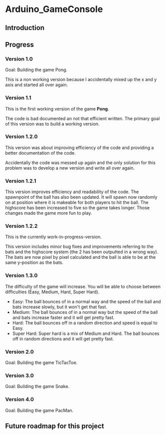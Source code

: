 # Arduino_GameConsole

## Introduction

## Progress

### Version 1.0
Goal: Building the game Pong.

This is a non working version because I accidentally mixed up the x and y axis and started all over again.

### Version 1.1
This is the first working version of the game **Pong**.

The code is bad documented an not that efficient written. The primary goal of this version was to build a working version.

### Version 1.2.0
This version was about improving efficiency of the code and providing a better documentation of the code.

Accidentally the code was messed up again and the only solution for this problem was to develop a new version and write all over again.

### Version 1.2.1
This version improves efficiency and readability of the code. The spawnpoint of the ball has also been updated. It will spawn now randomly on at position where it is makeable for both players to hit the ball. The highscore has been increased to five so the game takes longer. Those changes made the game more fun to play.

### Version 1.2.2
This is the currently work-in-progress-version.

This version includes minor bug fixes and improvements referring to the bats and the highscore system (the 2 has been outputted in a wrong way). The bats are now pixel by pixel calculated and the ball is able to be at the same y-position as the bats.

### Version 1.3.0
The difficulty of the game will increase. You will be able to choose between difficulties (Easy, Medium, Hard, Super Hard).
- Easy: The ball bounces of in a normal way and the speed of the ball and bats increase slowly, but it won't get that fast.
- Medium: The ball bounces of in a normal way but the speed of the ball and bats increase faster and it will get pretty fast.
- Hard: The ball bounces off in a random direction and speed is equal to Easy.
- Super Hard: Super hard is a mix of Medium and Hard. The ball bounces off in random directions and it will get pretty fast.


### Version 2.0
Goal: Building the game TicTacToe.

### Version 3.0
Goal: Building the game Snake.

### Version 4.0
Goal: Building the game PacMan.

## Future roadmap for this project











